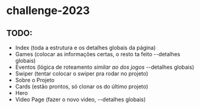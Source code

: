 ﻿# challenge-2023

## TODO: 

- Index (toda a estrutura e os detalhes globais da página)
- Games (colocar as informações certas, o resto ta feito --detalhes globais)
- Eventos (lógica de roteamento *similar ao dos jogos* --detalhes globais)
- Swiper (tentar colocar o swiper pra rodar no projeto)
- Sobre o Projeto
- Cards (estão prontos, só clonar os do último projeto)
- Hero
- Video Page (fazer o novo video, --detalhes globais)

